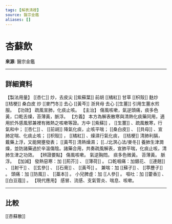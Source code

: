```yaml
---
tags: [解表清裡]
source: 醫宗金鑑
aliases: []
---
```


# 杏蘇飲

**來源**: 醫宗金鑑  

---

## 詳細資料
【製法用量】 [[杏仁]] 炒，去皮尖 [[紫蘇葉]] 前胡 [[橘紅]] 甘草 [[枳殼]] 麩炒 [[桔梗]] 桑白皮
炒 [[麥門冬]] 去心 [[黃芩]] 浙貝母
去心 [[生薑]] 引用生薑水煎服。
【功效】
疏風宣肺，化痰止咳。
【主治】
傷風咳嗽，氣逆頭痛，痰多色黃，口乾舌燥，苔薄黃，脈浮。
【方義】
本方為解表散寒與清熱化痰藥同用，適用於外感風邪兼裡有微熱之咳嗽等證。方中 [[紫蘇]] ， [[生薑]] 、疏風散寒，行氣和中； [[杏仁]] 、 [[前胡]] 降氣化痰，止咳平喘； [[桑白皮]] 、 [[貝母]] 、宣肺定喘、化痰止咳； [[枳殼]] ， [[橘紅]] 、燥濕行氣化痰， [[桔梗]] 清肺利膈，戴藥上浮，又能開壅發表； [[黃芩]] 清熱燥濕； [[../北溟心法/麥冬]] 養肺生津潤燥，並防諸藥過於辛溫傷陰。諸藥合用，共奏疏風解表，宣肺平喘，化痰止咳，清肺生津之功效。
【辨證要點】
傷風咳嗽。
氣逆胸悶。
痰多色微黃。
苔薄黃。
脈浮。
【加減】
發熱惡寒：加 [[荊芥]] 、 [[薄荷]] 。
口乾咽痛：加銀花、 [[連翹]] 、 [[射干]] 、 [[玄參]] 、 [[石膏]] 、 [[黃芩]] 。
兼喘：加 [[蘇子]] 、 [[葶藶子]] 。
頭痛：加 [[防風]] 、 [[藁本]] 。
小兒脾虛：加 [[人參]] 。
嘔吐：加 [[藿香]] 、 [[白豆蔻]] 。
【現代應用】
感冒、流感、支氣管炎、喘息、咳嗽。

---

## 比較
[[杏蘇散]]

